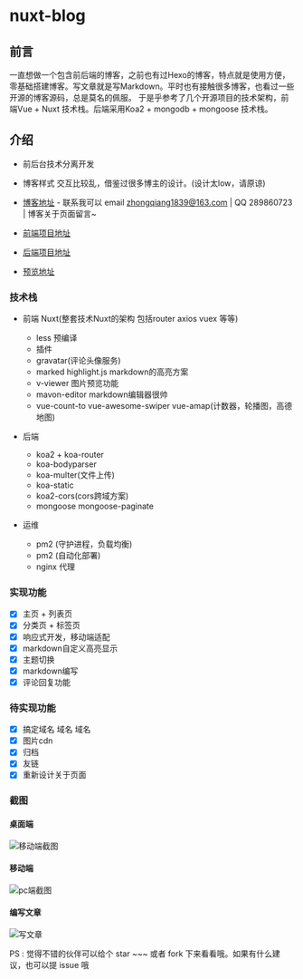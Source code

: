 # nuxt-blog

## 前言
   一直想做一个包含前后端的博客，之前也有过Hexo的博客，特点就是使用方便，零基础搭建博客。写文章就是写Markdown。平时也有接触很多博客，也看过一些开源的博客源码，总是莫名的佩服。 于是乎参考了几个开源项目的技术架构，前端Vue + Nuxt 技术栈。后端采用Koa2 + mongodb + mongoose 技术栈。 

## 介绍
- 前后台技术分离开发
- 博客样式 交互比较乱，借鉴过很多博主的设计。(设计太low，请原谅)

- [博客地址](http://119.27.163.168/) - 联系我可以 email zhongqiang1839@163.com | QQ 289860723 | 博客关于页面留言~
- [前端项目地址](https://gitee.com/zhongqiang1839/nuxt-blog)
- [后端项目地址](https://gitee.com/zhongqiang1839/api-server)
- [预览地址](http://119.27.163.168/)

### 技术栈

- 前端 Nuxt(整套技术Nuxt的架构 包括router axios vuex 等等)
  - less 预编译
  - 插件
  - gravatar(评论头像服务)
  - marked highlight.js markdown的高亮方案
  - v-viewer 图片预览功能
  - mavon-editor markdown编辑器很帅
  - vue-count-to vue-awesome-swiper vue-amap(计数器，轮播图，高德地图)
  
- 后端 
  - koa2 + koa-router
  - koa-bodyparser
  - koa-multer(文件上传)
  - koa-static
  - koa2-cors(cors跨域方案)
  - mongoose mongoose-paginate  
  
- 运维
  - pm2 (守护进程，负载均衡)
  - pm2 (自动化部署)
  - nginx 代理
    
  
### 实现功能

- [x] 主页 + 列表页
- [x] 分类页 + 标签页
- [x] 响应式开发，移动端适配
- [x] markdown自定义高亮显示
- [x] 主题切换 
- [x] markdown编写
- [x] 评论回复功能

### 待实现功能

- [x] 搞定域名 域名 域名
- [x] 图片cdn
- [x] 归档
- [x] 友链
- [x] 重新设计关于页面

### 截图

#### 桌面端
![移动端截图](http://119.27.163.168:1839/images/gif/demo4.gif)
#### 移动端
![pc端截图](http://119.27.163.168:1839/images/gif/demo5.gif)
#### 编写文章
![写文章](http://119.27.163.168:1839/images/gif/demo3.gif)

PS : 觉得不错的伙伴可以给个 star ~~~ 或者 fork 下来看看哦。如果有什么建议，也可以提 issue 哦

